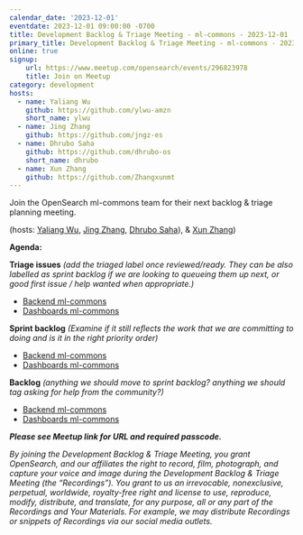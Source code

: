 ```yaml
---
calendar_date: '2023-12-01'
eventdate: 2023-12-01 09:00:00 -0700
title: Development Backlog & Triage Meeting - ml-commons - 2023-12-01
primary_title: Development Backlog & Triage Meeting - ml-commons - 2023-12-01
online: true
signup:
    url: https://www.meetup.com/opensearch/events/296823978
    title: Join on Meetup
category: development
hosts:
  - name: Yaliang Wu
    github: https://github.com/ylwu-amzn
    short_name: ylwu
  - name: Jing Zhang
    github: https://github.com/jngz-es
  - name: Dhrubo Saha
    github: https://github.com/dhrubo-os
    short_name: dhrubo
  - name: Xun Zhang
    github: https://github.com/Zhangxunmt
---
```


Join the OpenSearch ml-commons team for their next backlog & triage planning meeting.

(hosts: [Yaliang Wu](https://github.com/ylwu-amzn), [Jing Zhang](https://github.com/jngz-es), [Dhrubo Saha](https://github.com/dhrubo-os)), & [Xun Zhang](https://github.com/Zhangxunmt))

**Agenda:**

**Triage issues** *(add the triaged label once reviewed/ready. They can be also labelled as sprint backlog if we are looking to queueing them up next, or good first issue / help wanted when appropriate.)*

* [Backend ml-commons](https://github.com/opensearch-project/ml-commons/issues)
* [Dashboards ml-commons](https://github.com/opensearch-project/ml-commons-dashboards/issues)

**Sprint backlog** *(Examine if it still reflects the work that we are committing to doing and is it in the right priority order)*

* [Backend ml-commons](https://github.com/opensearch-project/ml-commons/issues)
* [Dashboards ml-commons](https://github.com/opensearch-project/ml-commons-dashboards/issues)

**Backlog** *(anything we should move to sprint backlog? anything we should tag asking for help from the community?)*

* [Backend ml-commons](https://github.com/opensearch-project/ml-commons/issues)
* [Dashboards ml-commons](https://github.com/opensearch-project/ml-commons-dashboards/issues)


***Please see Meetup link for URL and required passcode.***


*By joining the Development Backlog & Triage Meeting, you grant OpenSearch, and our affiliates the right to record, film, photograph, and capture your voice and image during the Development Backlog & Triage Meeting (the “Recordings”). You grant to us an irrevocable, nonexclusive, perpetual, worldwide, royalty-free right and license to use, reproduce, modify, distribute, and translate, for any purpose, all or any part of the Recordings and Your Materials. For example, we may distribute Recordings or snippets of Recordings via our social media outlets.*
